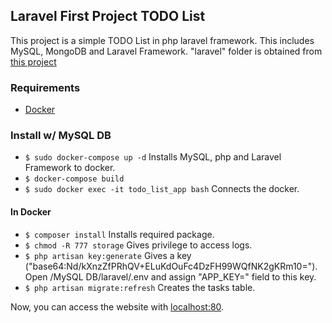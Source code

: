 ## Laravel First Project TODO List

This project is a simple TODO List in php laravel framework. This includes MySQL, MongoDB and Laravel Framework. "laravel" folder is obtained from [this project](https://github.com/laravel/laravel)

 ### Requirements
 - [Docker](https://docs.docker.com/)

 ### Install w/ MySQL DB
- `$ sudo docker-compose up -d` Installs MySQL, php and Laravel Framework to docker.
- `$ docker-compose build`
- `$ sudo docker exec -it todo_list_app bash` Connects the docker.
#### In Docker
- `$ composer install` Installs required package.
- `$ chmod -R 777 storage` Gives privilege to access logs.
- `$ php artisan key:generate` Gives a key ("base64:Nd/kXnzZfPRhQV+ELuKdOuFc4DzFH99WQfNK2gKRm10="). Open /MySQL DB/laravel/.env and assign "APP_KEY=" field to this key.
- `$ php artisan migrate:refresh` Creates the tasks table.


Now, you can access the website with [localhost:80](http://localhost:80).
